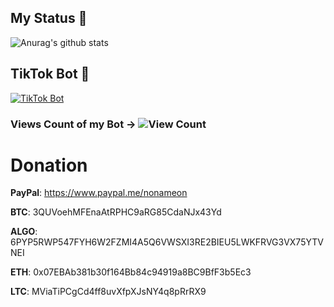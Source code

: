 ## My Status 💯
![Anurag's github stats](https://github-readme-stats.vercel.app/api?username=NoNameoN-A)

## TikTok Bot 🤖
[![TikTok Bot](https://github-readme-stats.vercel.app/api/pin/?username=NoNameoN-A&repo=TikTok-Follow-Heart-Views-Bot)](https://github.com/NoNameoN-A/TikTok-Follow-Heart-Views-Bot)
### Views Count of my Bot -> ![View Count](https://counter.gofiber.io/badge/NoNameoN/TikTok-Follow-Heart-Views-Bot/)

# Donation
**PayPal**: https://www.paypal.me/nonameon

**BTC**: 3QUVoehMFEnaAtRPHC9aRG85CdaNJx43Yd

**ALGO**: 6PYP5RWP547FYH6W2FZMI4A5Q6VWSXI3RE2BIEU5LWKFRVG3VX75YTVNEI

**ETH**: 0x07EBAb381b30f164Bb84c94919a8BC9BfF3b5Ec3

**LTC**: MViaTiPCgCd4ff8uvXfpXJsNY4q8pRrRX9
